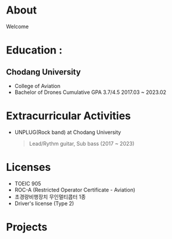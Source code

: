 # About
Welcome

# Education : 
## Chodang University
- College of Aviation
- Bachelor of Drones    Cumulative GPA 3.7/4.5    2017.03 ~ 2023.02

# Extracurricular Activities
- UNPLUG(Rock band) at Chodang University
    > Lead/Rythm guitar, Sub bass (2017 ~ 2023)
# Licenses
- TOEIC 905
- ROC-A (Restricted Operator Certificate - Aviation)
- 초경량비행장치 무인멀티콥터 1종
- Driver's license (Type 2)

# Projects

# 
